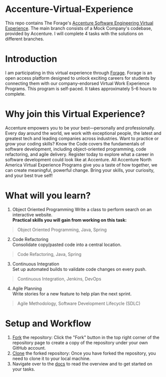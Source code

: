 # Accenture-Virtual-Experience
This repo contains The Forage's <a href="https://www.theforage.com/virtual-experience/XvvYRvb2YpfkyA52H/accenture-north-america/coding-virtual-experience/overview?forceFastTrackV2=true&ref=RkM97HyLLTQtnZKCp" target="_blank">Accenture Software Engineering Virtual Experience</a>. 
The main branch consists of a Mock Company's codebase, provided by Accenture. I will complete 4 tasks with the solutions on different branches.

# Introduction
I am participating in this virtual experience through <a href="https://www.theforage.com" target="_blank">Forage</a>.
Forage is an open access platform designed to unlock exciting careers for students by connecting them with our company-endorsed Virtual Work Experience Programs.
This program is self-paced. It takes approximately 5-6 hours to complete.

# Why join this Virtual Experience?
Accenture empowers you to be your best—personally and professionally. Every day around the world, we work with exceptional people, the latest and greatest tech and leading companies across industries. 
Want to practice or grow your coding skills? Know the Code covers the fundamentals of software development, including object-oriented programming, code refactoring, and agile delivery. Register today to explore what a career in software development could look like at Accenture.
All Accenture North America Virtual Experience Programs give you a taste of how together, we can create meaningful, powerful change. Bring your skills, your curiosity, and your best true self!

# What will you learn?
1. Object Oriented Programming
Write a class to perform search on an interactive website.  
**Practical skills you will gain from working on this task:**  
>Object Oriented Programming, Java, Spring
2. Code Refactoring  
Consolidate copy/pasted code into a central location.  
>Code Refactoring, Java, Spring
3. Continuous Integration  
Set up automated builds to validate code changes on every push.  
>Continuous Integration, Jenkins, DevOps
4. Agile Planning  
Write stories for a new feature to help plan the next sprint.  
>Agile Methodology, Software Development Lifecycle (SDLC)

# Setup and Workflow
1. [Fork](https://docs.github.com/en/get-started/quickstart/fork-a-repo#forking-a-repository) the repository: Click the "Fork" button in the top right corner of the repository page to create a copy of the repository under your own GitHub account.
2. [Clone](https://docs.github.com/en/get-started/quickstart/fork-a-repo#cloning-your-forked-repository) the forked repository: Once you have forked the repository, you need to clone it to your local machine.
3. Navigate over to the [docs](docs) to read the overview and to get started on your tasks.
